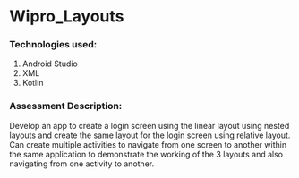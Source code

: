 # Wipro_Layouts

### Technologies used:
1. Android Studio
2. XML
3. Kotlin

### Assessment Description:
Develop an app to create a login screen using the linear layout using nested layouts and create the same layout 
for the login screen using relative layout. Can create multiple activities to navigate from one screen to another 
within the same application to demonstrate the working of the 3 layouts and also navigating from one activity to another. 
